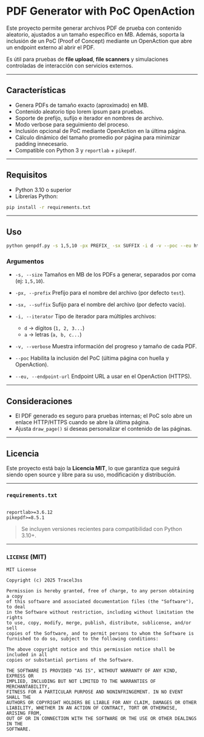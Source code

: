 # PDF Generator with PoC OpenAction

Este proyecto permite generar archivos PDF de prueba con contenido aleatorio, ajustados a un tamaño específico en MB. Además, soporta la inclusión de un PoC (Proof of Concept) mediante un OpenAction que abre un endpoint externo al abrir el PDF.  

Es útil para pruebas de **file upload**, **file scanners** y simulaciones controladas de interacción con servicios externos.

---

## Características

- Genera PDFs de tamaño exacto (aproximado) en MB.  
- Contenido aleatorio tipo lorem ipsum para pruebas.  
- Soporte de prefijo, sufijo e iterador en nombres de archivo.  
- Modo verbose para seguimiento del proceso.  
- Inclusión opcional de PoC mediante OpenAction en la última página.  
- Cálculo dinámico del tamaño promedio por página para minimizar padding innecesario.  
- Compatible con Python 3 y `reportlab` + `pikepdf`.

---

## Requisitos

- Python 3.10 o superior
- Librerías Python:

```bash
pip install -r requirements.txt
````

---

## Uso

```bash
python genpdf.py -s 1,5,10 -px PREFIX_ -sx SUFFIX -i d -v --poc --eu https://<endpoint-url>
```

### Argumentos

* `-s, --size`
  Tamaños en MB de los PDFs a generar, separados por coma (ej: `1,5,10`).

* `-px, --prefix`
  Prefijo para el nombre del archivo (por defecto `test`).

* `-sx, --suffix`
  Sufijo para el nombre del archivo (por defecto vacío).

* `-i, --iterator`
  Tipo de iterador para múltiples archivos:

  * `d` → dígitos (`1, 2, 3...`)
  * `a` → letras (`a, b, c...`)

* `-v, --verbose`
  Muestra información del progreso y tamaño de cada PDF.

* `--poc`
  Habilita la inclusión del PoC (última página con huella y OpenAction).

* `--eu, --endpoint-url`
  Endpoint URL a usar en el OpenAction (HTTPS).

---

## Consideraciones

* El PDF generado es seguro para pruebas internas; el PoC solo abre un enlace HTTP/HTTPS cuando se abre la última página.
* Ajusta `draw_page()` si deseas personalizar el contenido de las páginas.

---

## Licencia

Este proyecto está bajo la **Licencia MIT**, lo que garantiza que seguirá siendo open source y libre para su uso, modificación y distribución.

---

### `requirements.txt`

```

reportlab>=3.6.12
pikepdf>=8.5.1

````

> Se incluyen versiones recientes para compatibilidad con Python 3.10+.

---

### `LICENSE` (MIT)

```text
MIT License

Copyright (c) 2025 Tracel3ss

Permission is hereby granted, free of charge, to any person obtaining a copy
of this software and associated documentation files (the "Software"), to deal
in the Software without restriction, including without limitation the rights
to use, copy, modify, merge, publish, distribute, sublicense, and/or sell
copies of the Software, and to permit persons to whom the Software is
furnished to do so, subject to the following conditions:

The above copyright notice and this permission notice shall be included in all
copies or substantial portions of the Software.

THE SOFTWARE IS PROVIDED "AS IS", WITHOUT WARRANTY OF ANY KIND, EXPRESS OR
IMPLIED, INCLUDING BUT NOT LIMITED TO THE WARRANTIES OF MERCHANTABILITY,
FITNESS FOR A PARTICULAR PURPOSE AND NONINFRINGEMENT. IN NO EVENT SHALL THE
AUTHORS OR COPYRIGHT HOLDERS BE LIABLE FOR ANY CLAIM, DAMAGES OR OTHER
LIABILITY, WHETHER IN AN ACTION OF CONTRACT, TORT OR OTHERWISE, ARISING FROM,
OUT OF OR IN CONNECTION WITH THE SOFTWARE OR THE USE OR OTHER DEALINGS IN THE
SOFTWARE.
````
